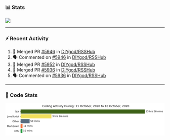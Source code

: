 ### :bar_chart: Stats

<a href="#">
  <img align="center" src="https://github-readme-stats.vercel.app/api?username=henryqw&count_private=true&show_icons=true" />
</a>
<!-- <a href="#">
  <img align="center" src="https://github-readme-stats-git-master.henryqw.vercel.app/api/top-langs/?username=HenryQW&layout=compact" />
</a> -->

---

### :zap: Recent Activity

<!--START_SECTION:activity-->

1. 🎉 Merged PR [#5946](https://github.com/DIYgod/RSSHub/pull/5946) in [DIYgod/RSSHub](https://github.com/DIYgod/RSSHub)
2. 🗣 Commented on [#5946](https://github.com/DIYgod/RSSHub/issues/5946) in [DIYgod/RSSHub](https://github.com/DIYgod/RSSHub)
3. 🎉 Merged PR [#5952](https://github.com/DIYgod/RSSHub/pull/5952) in [DIYgod/RSSHub](https://github.com/DIYgod/RSSHub)
4. 🎉 Merged PR [#5936](https://github.com/DIYgod/RSSHub/pull/5936) in [DIYgod/RSSHub](https://github.com/DIYgod/RSSHub)
5. 🗣 Commented on [#5936](https://github.com/DIYgod/RSSHub/issues/5936) in [DIYgod/RSSHub](https://github.com/DIYgod/RSSHub)
<!--END_SECTION:activity-->

---

### :calendar: Code Stats

![WakaTime](https://github.com/HenryQW/HenryQW/blob/master/images/stat.svg)
